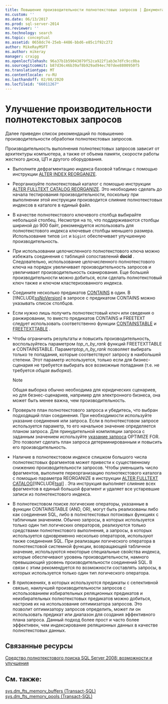 ```yaml
---
title: Повышение производительности полнотекстовых запросов | Документация Майкрософт
ms.custom: ''
ms.date: 06/13/2017
ms.prod: sql-server-2014
ms.reviewer: ''
ms.technology: search
ms.topic: conceptual
ms.assetid: 0658dc74-25eb-4486-bbd6-e85c1f92c272
author: MikeRayMSFT
ms.author: mikeray
manager: craigg
ms.openlocfilehash: 96a37b1b59043079f52ca922f1ab3e7dfc9cc0ba
ms.sourcegitcommit: b87d36c46b39af8b929ad94ec707dee8800950f5
ms.translationtype: MT
ms.contentlocale: ru-RU
ms.lasthandoff: 02/08/2020
ms.locfileid: "66011267"
---
```

# <a name="improve-the-performance-of-full-text-queries"></a>Улучшение производительности полнотекстовых запросов
  Далее приведен список рекомендаций по повышению производительности обработки полнотекстовых запросов.  
  
 Производительность выполнения полнотекстовых запросов зависит от архитектуры компьютера, а также от объема памяти, скорости работы жесткого диска, ЦП и другого оборудования.  
  
-   Выполните дефрагментацию индекса базовой таблицы с помощью инструкции [ALTER INDEX REORGANIZE](/sql/t-sql/statements/alter-index-transact-sql).  
  
-   Реорганизуйте полнотекстовый каталог с помощью инструкции [ALTER FULLTEXT CATALOG REORGANIZE](/sql/t-sql/statements/alter-fulltext-catalog-transact-sql). Это необходимо сделать до начала тестирования производительности, поскольку при выполнении этой инструкции производится слияние полнотекстовых индексов в каталоге в единый файл.  
  
-   В качестве полнотекстового ключевого столбца выбирайте небольшой столбец. Несмотря на то, что поддерживаются столбцы шириной до 900 байт, рекомендуется использовать для полнотекстового индекса ключевые столбцы меньшего размера. Использование типов `int` и `bigint` обеспечивает улучшенную производительность.  
  
-   При использовании целочисленного полнотекстового ключа можно избежать соединения с таблицей сопоставлений **docid** . Следовательно, использование целочисленного полнотекстового ключа на порядок увеличивает производительность запросов и увеличивает производительность сканирования. Еще большей производительности можно добиться, если сделать полнотекстовый ключ также и ключом кластеризованного индекса.  
  
-   Соедините несколько предикатов [CONTAINS](/sql/t-sql/queries/contains-transact-sql) в один. В [!INCLUDE[ssNoVersion](../../includes/ssnoversion-md.md)] в запросе с предикатом CONTAINS можно указывать список столбцов.  
  
-   Если нужно лишь получить полнотекстовый ключ или сведения о ранжировании, то вместо предикатов CONTAINS и FREETEXT следует использовать соответственно функции [CONTAINSTABLE](/sql/relational-databases/system-functions/containstable-transact-sql) и [FREETEXTTABLE](/sql/relational-databases/system-functions/freetexttable-transact-sql) .  
  
-   Чтобы ограничить результаты и повысить производительность, воспользуйтесь параметром *top_n_by_rank* функций FREETEXTTABLE и CONTAINSTABLE. Параметр*top_n_by_rank* позволяет выбирать только те попадания, которые соответствуют запросу в наибольшей степени. Этот параметр используется, только если для бизнес-сценария не требуется выбирать все возможные попадания (т.е. не требуется *общая выборка*).  
  
    > [!NOTE]  
    >  Общая выборка обычно необходима для юридических сценариев, но для безнес-сценариев, например для электронного бизнеса, она может быть менее важна, чем производительность.  
  
-   Проверьте план полнотекстового запроса и убедитесь, что выбран подходящий план соединения. При необходимости используйте указание соединения или запроса. Если в полнотекстовом запросе используется параметр, то его начальное значение определяется планом запроса. Для принудительной компиляции запроса с заданным значением используйте [указание запроса](/sql/t-sql/queries/hints-transact-sql-query) OPTIMIZE FOR. Это позволит сделать план запроса детерминированным и повысить его производительность.  
  
-   Наличие в полнотекстовом индексе слишком большого числа полнотекстовых фрагментов может привести к существенному снижению производительности запросов. Чтобы уменьшить число фрагментов, выполните переорганизацию полнотекстового каталога с помощью параметра REORGANIZE в инструкции [ALTER FULLTEXT CATALOG](/sql/t-sql/statements/alter-fulltext-catalog-transact-sql)[!INCLUDE[tsql](../../includes/tsql-md.md)] . Эта инструкция выполняет слияние всех фрагментов в единый большой фрагмент и удаляет все устаревшие записи из полнотекстового индекса.  
  
-   В полнотекстовом поиске логические операторы, указанные в функции CONTAINSTABLE (AND, OR), могут быть реализованы либо как соединения SQL, либо в полнотекстовых потоковых функциях с табличным значением. Обычно запросы, в которых используется только один тип логических операторов, реализуются только средствами полнотекстового выполнения, а запросы, в которых используется одновременно несколько операторов, используют также соединения SQL. При реализации логического оператора в полнотекстовой системной функции, возвращающей табличное значение, используются некоторые специальные свойства индекса, которые обеспечивают уровень производительности, намного превышающий уровень производительности соединений SQL. В связи с этим рекомендуется по возможности составлять запросы, в которых используется только один тип логического оператора.  
  
-   В приложениях, в которых используются предикаты с селективной связью, наилучшей производительности запросов с использованием избирательных реляционных предикатов и неизбирательных полнотекстовых предикатов можно добиться, настроив их на использование оптимизатора запросов. Это позволит оптимизатору запросов определить, может ли он использовать предикат или диапазон для создания эффективного плана запроса. Данный подход более прост и часто более эффективен, чем индексирование реляционных данных в качестве полнотекстовых данных.  
  
## <a name="related-resources"></a>Связанные ресурсы  
 [Средство полнотекстового поиска SQL Server 2008: возможности и улучшения](https://go.microsoft.com/fwlink/?LinkId=129544)  
  
## <a name="see-also"></a>См. также:  
 [sys.dm_fts_memory_buffers (Transact-SQL)](/sql/relational-databases/system-dynamic-management-views/sys-dm-fts-memory-buffers-transact-sql)   
 [sys.dm_fts_memory_pools (Transact-SQL)](/sql/relational-databases/system-dynamic-management-views/sys-dm-fts-memory-pools-transact-sql)  
  
  
